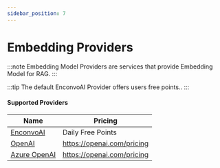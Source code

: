 ```yaml
---
sidebar_position: 7
---
```


# Embedding Providers

:::note
Embedding Model Providers are services that provide Embedding Model for RAG.
:::


:::tip
The default EnconvoAI Provider offers users free points..
:::


#### Supported Providers

| Name | Pricing |
|---|---|
| [EnconvoAI](https://www.enconvo.com) | Daily Free Points |
| [OpenAI](https://www.openai.com) | https://openai.com/pricing |
| [Azure OpenAI](https://learn.microsoft.com/en-us/azure/ai-services/openai/overview) | https://openai.com/pricing |